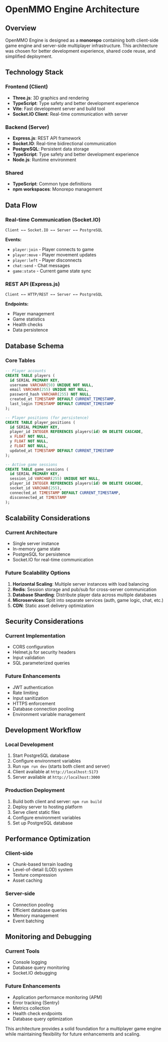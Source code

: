 # OpenMMO Engine Architecture

## Overview

OpenMMO Engine is designed as a **monorepo** containing both client-side game engine and server-side multiplayer infrastructure. This architecture was chosen for better development experience, shared code reuse, and simplified deployment.

## Technology Stack

### Frontend (Client)
- **Three.js**: 3D graphics and rendering
- **TypeScript**: Type safety and better development experience
- **Vite**: Fast development server and build tool
- **Socket.IO Client**: Real-time communication with server

### Backend (Server)
- **Express.js**: REST API framework
- **Socket.IO**: Real-time bidirectional communication
- **PostgreSQL**: Persistent data storage
- **TypeScript**: Type safety and better development experience
- **Node.js**: Runtime environment

### Shared
- **TypeScript**: Common type definitions
- **npm workspaces**: Monorepo management

## Data Flow

### Real-time Communication (Socket.IO)
```
Client ←→ Socket.IO ←→ Server ←→ PostgreSQL
```

**Events:**
- `player:join` - Player connects to game
- `player:move` - Player movement updates
- `player:left` - Player disconnects
- `chat:send` - Chat messages
- `game:state` - Current game state sync

### REST API (Express.js)
```
Client ←→ HTTP/REST ←→ Server ←→ PostgreSQL
```

**Endpoints:**
- Player management
- Game statistics
- Health checks
- Data persistence

## Database Schema

### Core Tables
```sql
-- Player accounts
CREATE TABLE players (
  id SERIAL PRIMARY KEY,
  username VARCHAR(50) UNIQUE NOT NULL,
  email VARCHAR(255) UNIQUE NOT NULL,
  password_hash VARCHAR(255) NOT NULL,
  created_at TIMESTAMP DEFAULT CURRENT_TIMESTAMP,
  last_login TIMESTAMP DEFAULT CURRENT_TIMESTAMP
);

-- Player positions (for persistence)
CREATE TABLE player_positions (
  id SERIAL PRIMARY KEY,
  player_id INTEGER REFERENCES players(id) ON DELETE CASCADE,
  x FLOAT NOT NULL,
  y FLOAT NOT NULL,
  z FLOAT NOT NULL,
  updated_at TIMESTAMP DEFAULT CURRENT_TIMESTAMP
);

-- Active game sessions
CREATE TABLE game_sessions (
  id SERIAL PRIMARY KEY,
  session_id VARCHAR(255) UNIQUE NOT NULL,
  player_id INTEGER REFERENCES players(id) ON DELETE CASCADE,
  socket_id VARCHAR(255),
  connected_at TIMESTAMP DEFAULT CURRENT_TIMESTAMP,
  disconnected_at TIMESTAMP
);
```

## Scalability Considerations

### Current Architecture
- Single server instance
- In-memory game state
- PostgreSQL for persistence
- Socket.IO for real-time communication

### Future Scalability Options
1. **Horizontal Scaling**: Multiple server instances with load balancing
2. **Redis**: Session storage and pub/sub for cross-server communication
3. **Database Sharding**: Distribute player data across multiple databases
4. **Microservices**: Split into separate services (auth, game logic, chat, etc.)
5. **CDN**: Static asset delivery optimization

## Security Considerations

### Current Implementation
- CORS configuration
- Helmet.js for security headers
- Input validation
- SQL parameterized queries

### Future Enhancements
- JWT authentication
- Rate limiting
- Input sanitization
- HTTPS enforcement
- Database connection pooling
- Environment variable management

## Development Workflow

### Local Development
1. Start PostgreSQL database
2. Configure environment variables
3. Run `npm run dev` (starts both client and server)
4. Client available at `http://localhost:5173`
5. Server available at `http://localhost:3000`

### Production Deployment
1. Build both client and server: `npm run build`
2. Deploy server to hosting platform
3. Serve client static files
4. Configure environment variables
5. Set up PostgreSQL database

## Performance Optimization

### Client-side
- Chunk-based terrain loading
- Level-of-detail (LOD) system
- Texture compression
- Asset caching

### Server-side
- Connection pooling
- Efficient database queries
- Memory management
- Event batching

## Monitoring and Debugging

### Current Tools
- Console logging
- Database query monitoring
- Socket.IO debugging

### Future Enhancements
- Application performance monitoring (APM)
- Error tracking (Sentry)
- Metrics collection
- Health check endpoints
- Database query optimization

This architecture provides a solid foundation for a multiplayer game engine while maintaining flexibility for future enhancements and scaling. 